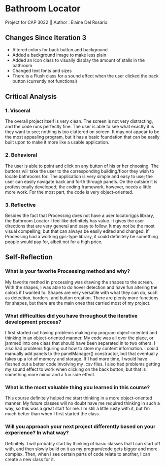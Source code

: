 # Bathroom Locator

Project for CAP 3032 ||
Author : Elaine Del Rosario

## Changes Since Iteration 3
- Altered colors for back button and background
- Added a background image to make less plain
- Added an Icon class to visually display the amount of stalls in the bathroom
- Changed text fonts and sizes
- There is a Flush class for a sound effect when the user clicked the back button (currently not functional)

## Critical Analysis

### 1. Visceral
The overall project itself is very clean.  The screen is not very distracting, and the code runs perfectly fine.  The user is able to see what exactly it is they want to see; nothing is too cluttered on screen.  It may not appear to be the most appealing program, but it has a basic foundation that can be easily built upon to make it more like a usable application.

### 2. Behavioral
The user is able to point and click on any button of his or her choosing.  The buttons will take the user to the corresponding building/floor they wish to locate bathrooms for.  The application is very simple and easy to use; the user can easily navigate back and forth through panels.  On the outside it is professionally developed; the coding framework, however, needs a little more work.  For the most part, the code is very object-oriented.

### 3. Reflective
Besides the fact that Processing does not have a user locator/gps library, the Bathroom Locator I feel like definitely has value.  It gives the user directions that are very general and easy to follow.  It may not be the most visual compelling, but that can always be easily edited and changed.  If Processing had a working gps-type library, it could definitely be something people would pay for, albeit not for a high price.

## Self-Reflection

### What is your favorite Processing method and why?
My favorite method in processing was drawing the shapes to the screen.  With the shapes, I was able to do hover detection and have fun altering the colors if I wanted to.  Shapes are very versatile with what they can do, such as detection, borders, and button creation.  There are plenty more functions for shapes, but there are the main ones that carried most of my project.

### What difficulties did you have throughout the iterative development process?
I first started out having problems making my program object-oriented and thinking in an object-oriented manner.  My code was all over the place, or jammed into one class that should have been separated in to two others. I also had problems figuring out how to store my content information.  I could manually add panels to the panelManager() constructor, but that eventually takes up a lot of memory and storage.  If I had more time, I would have fleshed out a better code involving my .csv files.  I also had problems getting my sound effect to work when clicking on the back button, but that is something more minor and a fun side effect.

### What is the most valuable thing you learned in this course?
This course definitely helped me start thinking in a more object-oriented manner.  My future classes will no doubt have me required thinking in such a way, so this was a great start for me.  I’m still a little rusty with it, but I’m much better than when I first started the class.

### Will you approach your next project differently based on your experience? In what way?
Definitely.  I will probably start by thinking of basic classes that I can start off with, and then slowly build on it as my program/code gets bigger and more complex.  Then, when I see certain parts of code relate to another, I can create a new class for it.
